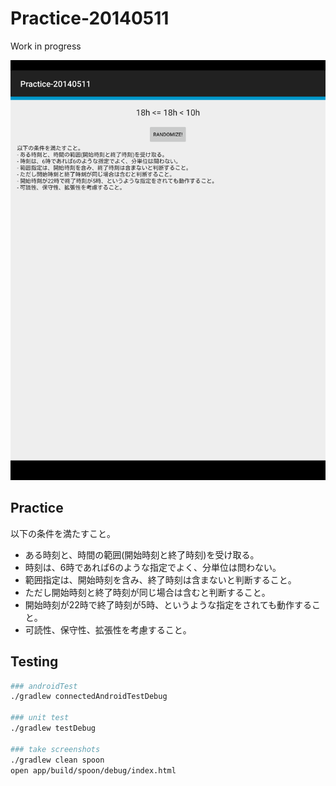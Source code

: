 # Practice-20140511

Work in progress

<img src="art/testTimerActivity_randomize.gif" width="512px">

## Practice

以下の条件を満たすこと。

- ある時刻と、時間の範囲(開始時刻と終了時刻)を受け取る。
- 時刻は、6時であれば6のような指定でよく、分単位は問わない。
- 範囲指定は、開始時刻を含み、終了時刻は含まないと判断すること。
- ただし開始時刻と終了時刻が同じ場合は含むと判断すること。
- 開始時刻が22時で終了時刻が5時、というような指定をされても動作すること。
- 可読性、保守性、拡張性を考慮すること。

## Testing

``` sh
### androidTest
./gradlew connectedAndroidTestDebug

### unit test
./gradlew testDebug

### take screenshots
./gradlew clean spoon
open app/build/spoon/debug/index.html
```

